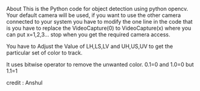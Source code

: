 About
This is the Python code for object detection using python opencv. Your default camera will be used, 
if you want to use the other camera connected to your system you have to modify the one line in the code that is you have to replace the 
VideoCapture(0) 
to
VideoCapture(x)
where you can put x=1,2,3... stop when you get the required camera access.


You have to Adjust the Value of LH,LS,LV and UH,US,UV to get the particular set of color to track.

It uses bitwise operator to remove the unwanted color.
0.1=0 and 1.0=0 but 1.1=1 

credit : Anshul
